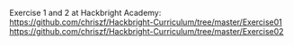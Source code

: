 Exercise 1 and 2 at Hackbright Academy: 
https://github.com/chriszf/Hackbright-Curriculum/tree/master/Exercise01
https://github.com/chriszf/Hackbright-Curriculum/tree/master/Exercise02

